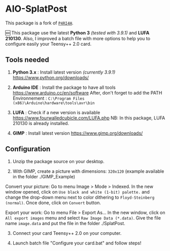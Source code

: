 AIO-SplatPost
=============

This package is a fork of [`P4RI4H`](https://github.com/P4RI4H/AIO-SplatPost).

🆕 This package use the latest **Python 3** *(tested with 3.9.1)* and **LUFA 210130**.
Also, I improved a batch file with more options to help you to configure easily your Teensy++ 2.0 card.

Tools needed
------------

  1. **Python 3.x** : Install latest version *(currently 3.9.1)*
  https://www.python.org/downloads/

  2. **Arduino IDE** : Install the package to have all tools
  https://www.arduino.cc/en/software
  After, don't forget to add the PATH Environnement : `C:\Program Files (x86)\Arduino\hardware\tools\avr\bin`
  
  3. **LUFA** : Check if a new version is available
  https://www.fourwalledcubicle.com/LUFA.php
  NB: In this package, LUFA 210130 is already installed.
  
  4. **GIMP** : Install latest version
  https://www.gimp.org/downloads/

Configuration
-------------

  1. Unzip the package source on your desktop.

  2. With GIMP, create a picture with dimensions: `320x120` (example available in the folder ./GIMP_Example)

  Convert your picture: Go to menu Image > Mode > Indexed.
  In the new window opened, click on `Use black and white (1-bit) palette.` and change the drop-down menu next to color dithering to `Floyd-Steinberg (normal)`.
  Once done, click on `Convert` button.
  
  Export your work: Go to menu File > Export As...
  In the new window, click on `All export images` menu and select `Raw Image Data (*.data)`.
  Give the file name `image.data` and put the file in the folder ./SplatPost. 
    
  3. Connect your card Teensy++ 2.0 on your computer.
  
  4. Launch batch file "Configure your card.bat" and follow steps!
